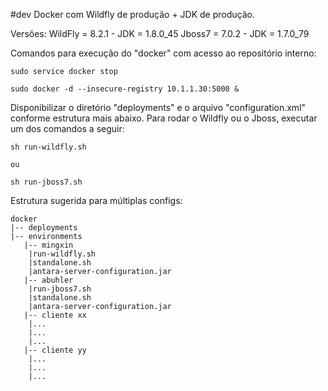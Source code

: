#dev
Docker com Wildfly de produção + JDK de produção.

Versões:
	WildFly = 8.2.1	-	JDK = 1.8.0_45
	Jboss7  = 7.0.2 - 	JDK = 1.7.0_79


Comandos para execução do "docker" com acesso ao repositório interno:
	
	sudo service docker stop
	
	sudo docker -d --insecure-registry 10.1.1.30:5000 &
	
	
Disponibilizar o diretório "deployments" e o arquivo "configuration.xml" conforme estrutura mais abaixo. Para rodar o Wildfly ou o Jboss, executar um dos comandos a seguir:

	sh run-wildfly.sh

	ou
	
	sh run-jboss7.sh
	

Estrutura sugerida para múltiplas configs:

	docker
	|-- deployments
	|-- environments
	   |-- mingxin
	  	|run-wildfly.sh
	  	|standalone.sh
	  	|antara-server-configuration.jar
	   |-- abuhler
	  	|run-jboss7.sh
	  	|standalone.sh
	  	|antara-server-configuration.jar
	   |-- cliente xx
		|...
		|...
		|...
	   |-- cliente yy
		|...
		|...
		|...

